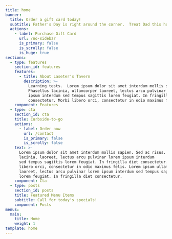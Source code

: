 ```yaml
---
title: home
banner:
  title: Order a gift card today!
  subtitle: Father's Day is right around the corner.  Treat Dad this holiday.
  actions:
    - label: Purchase Gift Card
      url: /no-sidebar
      is_primary: false
      is_scrolly: false
      is_huge: true
sections:
  - type: features
    section_id: features
    features:
      - title: About Laseter's Tavern
        description: >-
          Learning tests.  Lorem ipsum dolor sit amet interdum mollis sapien. Sed ac risus.
          Phasellus lacinia, ullamcorper laoreet, lectus arcu pulvinar lorem
          ipsum interdum sed tempus sagittis lorem feugiat. In fringilla diet
          consectetur. Morbi libero orci, consectetur in odio maximus felis.
    component: Features
  - type: cta
    section_id: cta
    title: Curbside-to-go
    actions:
      - label: Order now
        url: /contact
        is_primary: false
        is_scrolly: false
    text: >-
      Lorem ipsum dolor sit amet interdum mollis sapien. Sed ac risus. Phasellus
      lacinia, laoreet, lectus arcu pulvinar lorem ipsum interdum
      sed tempus sagittis lorem feugiat. In fringilla diet consectetur. Morbi
      libero orci, consectetur in odio maximus felis. Lorem ipsum ullamcorper
      laoreet, lectus arcu pulvinar lorem ipsum interdum sed tempus sagittis
      lorem feugiat. In fringilla diet consectetur.
    component: Cta
  - type: posts
    section_id: posts
    title: Featured Menu Items
    subtitle: Call for today's specials!
    component: Posts
menus:
  main:
    title: Home
    weight: 1
template: home
---
```

